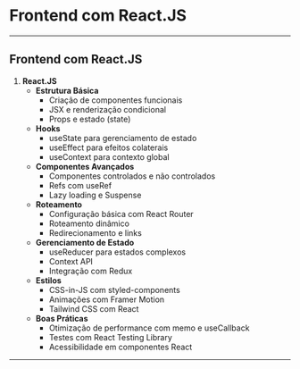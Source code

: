 # Frontend com React.JS

---

## Frontend com React.JS
1. **React.JS**
   - **Estrutura Básica**
     - Criação de componentes funcionais
     - JSX e renderização condicional
     - Props e estado (state)
   - **Hooks**
     - useState para gerenciamento de estado
     - useEffect para efeitos colaterais
     - useContext para contexto global
   - **Componentes Avançados**
     - Componentes controlados e não controlados
     - Refs com useRef
     - Lazy loading e Suspense
   - **Roteamento**
     - Configuração básica com React Router
     - Roteamento dinâmico
     - Redirecionamento e links
   - **Gerenciamento de Estado**
     - useReducer para estados complexos
     - Context API
     - Integração com Redux
   - **Estilos**
     - CSS-in-JS com styled-components
     - Animações com Framer Motion
     - Tailwind CSS com React
   - **Boas Práticas**
     - Otimização de performance com memo e useCallback
     - Testes com React Testing Library
     - Acessibilidade em componentes React

---

